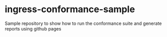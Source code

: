 # ingress-conformance-sample
Sample repository to show how to run the conformance suite and generate reports using github pages
